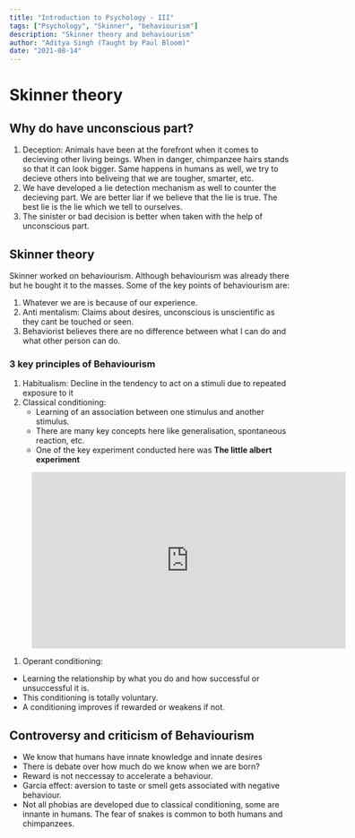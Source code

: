 ```yaml
---
title: "Introduction to Psychology - III"
tags: ["Psychology", "Skinner", "behaviourism"]
description: "Skinner theory and behaviourism"
author: "Aditya Singh (Taught by Paul Bloom)"
date: "2021-08-14"
---
```

# Skinner theory

## Why do have unconscious part?

1. Deception: Animals have been at the forefront when it comes to decieving other living beings. When in danger, chimpanzee hairs stands so that it can look bigger. Same happens in humans as well, we try to decieve others into beliveing that we are tougher, smarter, etc.
2. We have developed a lie detection mechanism as well to counter the decieving part. We are better liar if we believe that the lie is true. The best lie is the lie which we tell to ourselves.
3. The sinister or bad decision is better when taken with the help of unconscious part.

## Skinner theory

Skinner worked on behaviourism. Although behaviourism was already there but he bought it to the masses. Some of the key points of behaviourism are:

1. Whatever we are is because of our experience.
2. Anti mentalism: Claims about desires, unconscious is unscientific as they cant be touched or seen.
3. Behaviorist believes there are no difference between what I can do and what other person can do.

### 3 key principles of Behaviourism

1. Habitualism: Decline in the tendency to act on a stimuli due to repeated exposure to it
2. Classical conditioning: 
    - Learning of an association between one stimulus and another stimulus.
    - There are many key concepts here like generalisation, spontaneous reaction, etc.
    - One of the key experiment conducted here was **The little albert experiment**

<figure class="video_container">
  <iframe width="560" height="315" src="https://www.youtube.com/embed/T-O7iz0Jat8" title="YouTube video player" frameborder="0" allow="accelerometer; autoplay; clipboard-write; encrypted-media; gyroscope; picture-in-picture" allowfullscreen></iframe>
</figure>

1. Operant conditioning: 

- Learning the relationship by what you do and how successful or unsuccessful it is.
- This conditioning is totally voluntary.
- A conditioning improves if rewarded or weakens if not.

## Controversy and criticism of Behaviourism

- We know that humans have innate knowledge and innate desires
- There is debate over how much do we know when we are born?
- Reward is not neccessay to accelerate a behaviour.
- Garcia effect: aversion to taste or smell gets associated with negative behaviour.
- Not all phobias are developed due to classical conditioning, some are innante in humans. The fear of snakes is common to both humans and chimpanzees.